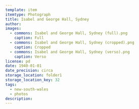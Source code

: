 ```yaml
---
template: item
itemtype: Photograph
title: Isabel and George Hall, Sydney
author: 
images:
  - commons: Isabel and George Hall, Sydney (full).png
    caption: Full
  - commons: Isabel and George Hall, Sydney (cropped).png
    caption: Cropped
  - commons: Isabel and George Hall, Sydney (verso).png
    caption: Verso
license: pd
date: 1940-01-01
date_precision: circa
storage_location: folder1
storage_location_key: 32
tags:
  - new-south-wales
  - photos
description: 
---
```

